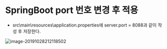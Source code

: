 # SpringBoot port 번호 변경 후 적용



- src\main\resources\application.properties에 server.port = 8088과 같이 작성 후 저장한다.

![image-20191028212118502](https://github.com/Yujaehyeong/SpringBoot-with-IntelliJ/blob/master/%EC%9D%B4%EB%AF%B8%EC%A7%80/springboot/port%EB%B3%80%EA%B2%BD.PNG?raw=true)


